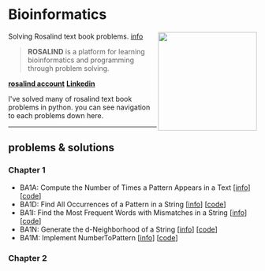 # Bioinformatics
Solving Rosalind text book problems. [info](http://rosalind.info/problems/list-view/?location=bioinformatics-textbook-track)
<img src="http://rosalind.info/static/img/logo.png?v=1560257990"  width=200 align="right">
> **ROSALIND** is a platform for learning bioinformatics and programming through problem solving.


**[rosalind account](http://rosalind.info/users/96106741/)** 
**[Linkedin](https://www.linkedin.com/in/nimafathi/)**

  I've solved many of rosalind text book problems in python. you can see navigation to each problems down here.
***
## problems & solutions
### Chapter 1
* BA1A: Compute the Number of Times a Pattern Appears in a Text [[info](http://rosalind.info/problems/ba1a/)] [[code](https://github.com/NimaFathi/Bioinformatics/blob/main/BookProblems/Chapter1/BA1A/BA1A.py)]
* BA1D: Find All Occurrences of a Pattern in a String [[info](http://rosalind.info/problems/ba1d/)] [[code](https://github.com/NimaFathi/Bioinformatics/blob/main/BookProblems/Chapter1/BA1D/BA1D.py)]
* BA1I: Find the Most Frequent Words with Mismatches in a String [[info](http://rosalind.info/problems/ba1i/)] [[code](https://github.com/NimaFathi/Bioinformatics/blob/main/BookProblems/Chapter1/BA1I/BA1I.py)]
* BA1N: Generate the d-Neighborhood of a String [[info](http://rosalind.info/problems/ba1n/)] [[code](https://github.com/NimaFathi/Bioinformatics/blob/main/BookProblems/Chapter1/BA1N/BA1N.py)]
* BA1M: 	Implement NumberToPattern [[info](http://rosalind.info/problems/ba1m/)] [[code](https://github.com/NimaFathi/Bioinformatics/blob/main/BookProblems/Chapter1/Implement%20NumberToPattern(BA1M)/BA1m.py)]

### Chapter 2

